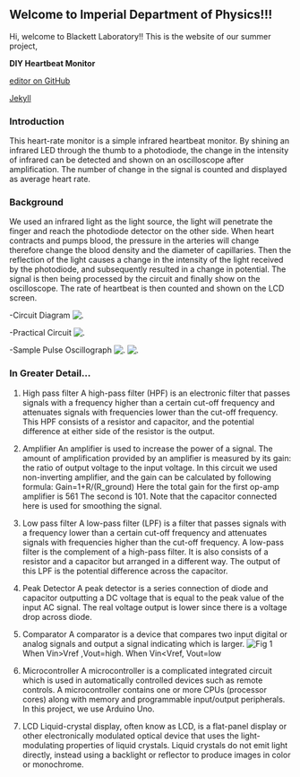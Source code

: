 ## Welcome to Imperial Department of Physics!!!

Hi, welcome to Blackett Laboratory!! This is the website of our summer project,

**DIY Heartbeat Monitor**

[editor on GitHub](https://github.com/Plankat/heartbeat.github.com/edit/master/index.md) 

[Jekyll](https://jekyllrb.com/) 

### Introduction


This heart-rate monitor is a simple infrared heartbeat monitor.  By shining an infrared LED through the thumb to a photodiode, the change in the intensity of infrared can be detected and shown on an oscilloscope after amplification. The number of change in the signal is counted and displayed as average heart rate. 





### Background


We used an infrared light as the light source, the light will penetrate the finger and reach the photodiode detector on the other side. When heart contracts and pumps blood, the pressure in the arteries will change therefore change the blood density and the diameter of capillaries. Then the reflection of the light causes a change in the intensity of the light received by the photodiode, and subsequently resulted in a change in potential. The signal is then being processed by the circuit and finally show on the oscilloscope. The rate of heartbeat is then counted and shown on the LCD screen. 


-Circuit Diagram
![.](C:\Users\Plank\Desktop\Lab3\2.png)

-Practical Circuit
![.](C:\Users\Plank\Desktop\Lab3\5.png)


-Sample Pulse Oscillograph
![.](C:\Users\Plank\Desktop\Lab3\3.png)
![.](C:\Users\Plank\Desktop\Lab3\4.png)






### In Greater Detail...

1. High pass filter
A high-pass filter (HPF) is an electronic filter that passes signals with a frequency higher than a certain cut-off frequency and attenuates signals with frequencies lower than the cut-off frequency. This HPF consists of a resistor and capacitor, and the potential difference at either side of the resistor is the output. 



2. Amplifier
An amplifier is used to increase the power of a signal. The amount of amplification provided by an amplifier is measured by its gain: the ratio of output voltage to the input voltage. In this circuit we used non-inverting amplifier, and the gain can be calculated by following formula: 
Gain=1+R/(R_ground) 
Here the total gain for the first op-amp amplifier is 561 The second is 101. Note that the capacitor connected here is used for smoothing the signal.


3. Low pass filter
A low-pass filter (LPF) is a filter that passes signals with a frequency lower than a certain cut-off frequency and attenuates signals with frequencies higher than the cut-off frequency. A low-pass filter is the complement of a high-pass filter. It is also consists of a resistor and a capacitor but arranged in a different way. The output of this LPF is the potential difference across the capacitor.


4. Peak Detector
A peak detector is a series connection of diode and capacitor outputting a DC voltage that is equal to the peak value of the input AC signal. The real voltage output is lower since there is a voltage drop across diode.

5. Comparator
A comparator is a device that compares two input digital or analog signals and output a signal indicating which is larger. 
![Fig 1](https://en.wikipedia.org/wiki/Comparator#/media/File:Opamp105.gif)
When Vin>Vref ,Vout=high. When Vin<Vref, Vout=low 

6. Microcontroller
A microcontroller is a complicated integrated circuit which is used in automatically controlled devices such as remote controls. A microcontroller contains one or more CPUs (processor cores) along with memory and programmable input/output peripherals. In this project, we use Arduino Uno.   

7. LCD
Liquid-crystal display, often know as LCD, is a flat-panel display or other electronically modulated optical device that uses the light-modulating properties of liquid crystals. Liquid crystals do not emit light directly, instead using a backlight or reflector to produce images in color or monochrome.




